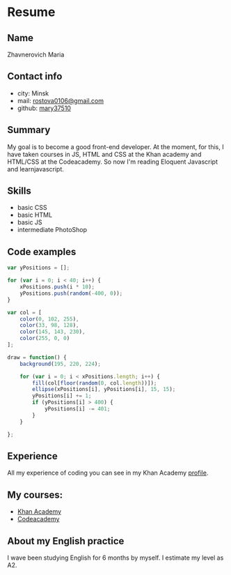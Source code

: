 # Resume

## Name

 Zhavnerovich Maria

## Contact info 

* city: Minsk
* mail: rostova0106@gmail.com 
* github: [mary37510](https://github.com/mary37510)

## Summary

 My goal is to become a good front-end developer. At the moment, for this, I have taken courses in JS, HTML and CSS at the Khan academy and HTML/CSS at the Codeacademy. So now I'm reading Eloquent Javascript and learnjavascript.


## Skills

*  basic CSS
*  basic HTML
*  basic JS
* intermediate PhotoShop

## Code examples

``` javascript
var yPositions = [];

for (var i = 0; i < 40; i++) {
    xPositions.push(i * 10);
    yPositions.push(random(-400, 0));
}

var col = [
    color(0, 102, 255),
    color(33, 98, 128),
    color(145, 143, 230),
    color(255, 0, 0)
];

draw = function() {
    background(195, 220, 224);

    for (var i = 0; i < xPositions.length; i++) {
        fill(col[floor(random(0, col.length))]);
        ellipse(xPositions[i], yPositions[i], 15, 15);
        yPositions[i] += 1;
        if (yPositions[i] > 400) {
            yPositions[i] -= 401;
        }
    }

};
```

## Experience

All my experience of coding you can see in my Khan Academy [profile](https://www.khanacademy.org/profile/kaid_300469085125784696777754/).

## My courses:

* [Khan Academy](https://www.khanacademy.org/profile/kaid_300469085125784696777754/)
* [Codeacademy](https://www.codecademy.com/profiles/maryZhavnerovich0567709140)

## About my English practice 

I wave been studying English for 6 months by myself. I estimate my level as A2. 